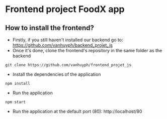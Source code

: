 # Frontend project FoodX app
## How to install the frontend?
- Firstly, if you still haven't installed our backend go to: https://github.com/vanhuyph/backend_projet_js
- Once it's done, clone the frontend's repository in the same folder as the backend
```
git clone https://github.com/vanhuyph/frontend_projet_js
```
- Install the dependencies of the application
```
npm install
```
- Run the application
```
npm start
```
- Run the application at the default port (80): http://localhost/80